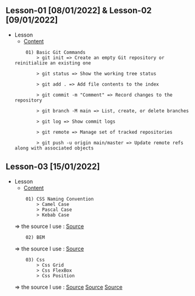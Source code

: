## Lesson-01 [08/01/2022] & Lesson-02 [09/01/2022]

- Lesson
    - [Content](https://github.com/PragmatechEducation/FrontEnd03#day01-day02--8-9-january-2022)
    ```
        01) Basic Git Commands
            > git init => Create an empty Git repository or reinitialize an existing one

            > git status => Show the working tree status

            > git add . => Add file contents to the index

            > git commit -m "Comment" => Record changes to the repository

            > git branch -M main => List, create, or delete branches

            > git log => Show commit logs

            > git remote => Manage set of tracked repositories

            > git push -u origin main/master => Update remote refs along with associated objects
    ```
## Lesson-03 [15/01/2022] 

- Lesson
    - [Content](https://github.com/PragmatechEducation/FrontEnd03#day03--15-january-2022-namingconventioninaction)
    ```
        01) CSS Naming Convention
            > Camel Case
            > Pascal Case
            > Kebab Case
    ```
    => the source I use : [Source](https://www.freecodecamp.org/news/css-naming-conventions-that-will-save-you-hours-of-debugging-35cea737d849/)
    ```
        02) BEM
    ```
    => the source I use : [Source](https://www.slideshare.net/RolandLsslein/bem-css-seriously)
    ```
        03) Css
            > Css Grid
            > Css FlexBox
            > Css Position
    ```
    => the source I use : [Source](https://css-tricks.com/snippets/css/complete-guide-grid/)
                          [Source](https://css-tricks.com/snippets/css/a-guide-to-flexbox/)
                          [Source](https://www.w3schools.com/css/css_positioning.asp)